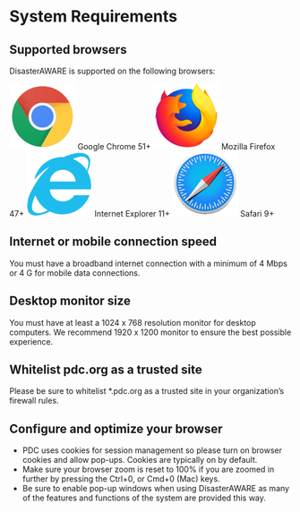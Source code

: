 # System Requirements

## Supported browsers

DisasterAWARE is supported on the following browsers:

![Chrome logo](https://github.com/LuigiBella/PDC_test/blob/master/images/1.1_figure_1.png)
Google Chrome 51+
![Firefox logo](https://github.com/LuigiBella/PDC_test/blob/master/images/1.1_figure_2.png)
Mozilla Firefox 47+
![Internet Explorer logo](https://github.com/LuigiBella/PDC_test/blob/master/images/1.1_figure_3.png)
Internet Explorer 11+
![Safari logo](https://github.com/LuigiBella/PDC_test/blob/master/images/1.1_figure_4.png)
Safari 9+

## Internet or mobile connection speed
You must have a broadband internet connection with a minimum of 4 Mbps or 4 G for mobile data connections.

## Desktop monitor size
You must have at least a 1024 x 768 resolution monitor for desktop computers. We recommend 1920 x 1200 monitor to ensure the best possible experience.

## Whitelist pdc.org as a trusted site
Please be sure to whitelist *.pdc.org as a trusted site in your organization’s firewall rules. 

## Configure and optimize your browser
* PDC uses cookies for session management so please turn on browser cookies and allow pop-ups. Cookies are typically on by default.
* Make sure  your browser zoom is reset to 100% if you are zoomed in further by pressing the Ctrl+0, or Cmd+0 (Mac)  keys.
* Be sure to enable pop-up windows when using DisasterAWARE as many of the features and functions of the system are provided this way.
